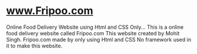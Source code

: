 # www.Fripoo.com
Online Food Delivery Website using Html and CSS Only...
This is a online food delivery website called Fripoo.com 
This website created by Mohit Singh.
Fripoo.com made by only using Html and CSS
No framework used in it to make this website.
